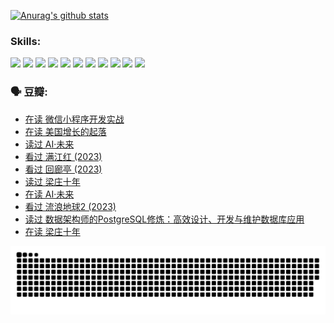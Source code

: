 
[![Anurag's github stats](https://github-readme-stats.vercel.app/api?username=w940853815)](https://github.com/anuraghazra/github-readme-stats)

### Skills:

<code><img height="32" src="https://cdn.jsdelivr.net/npm/simple-icons@v5/icons/python.svg"></code>
<code><img height="32" src="https://cdn.jsdelivr.net/npm/simple-icons@v5/icons/javascript.svg"></code>
<code><img height="32" src="https://cdn.jsdelivr.net/npm/simple-icons@v5/icons/django.svg"></code>
<code><img height="32" src="https://cdn.jsdelivr.net/npm/simple-icons@v5/icons/flask.svg"></code>
<code><img height="32" src="https://cdn.jsdelivr.net/npm/simple-icons@v5/icons/vuetify.svg"></code>
<code><img height="32" src="https://cdn.jsdelivr.net/npm/simple-icons@v5/icons/git.svg"></code>
<code><img height="32" src="https://cdn.jsdelivr.net/npm/simple-icons@v5/icons/docker.svg"></code>
<code><img height="32" src="https://cdn.jsdelivr.net/npm/simple-icons@v5/icons/postgresql.svg"></code>
<code><img height="32" src="https://cdn.jsdelivr.net/npm/simple-icons@v5/icons/elasticsearch.svg"></code>
<code><img height="32" src="https://cdn.jsdelivr.net/npm/simple-icons@v5/icons/macos.svg"></code>
<code><img height="32" src="https://cdn.jsdelivr.net/npm/simple-icons@v5/icons/linux.svg"></code>

### 🗣 豆瓣:

<!-- DOUBAN-ACTIVITIES:START -->
- [在读 微信小程序开发实战](https://www.douban.com/people/136069238/status/4230177692/?_i=83807929)
- [在读 美国增长的起落](https://www.douban.com/people/136069238/status/4220055912/?_i=83807929)
- [读过 AI·未来](https://www.douban.com/people/136069238/status/4220054171/?_i=83807929)
- [看过 满江红‎ (2023)](https://www.douban.com/people/136069238/status/4219146433/?_i=83807929)
- [看过 回廊亭‎ (2023)](https://www.douban.com/people/136069238/status/4215992758/?_i=83807929)
- [读过 梁庄十年](https://www.douban.com/people/136069238/status/4206664969/?_i=83807929)
- [在读 AI·未来](https://www.douban.com/people/136069238/status/4206653520/?_i=83807929)
- [看过 流浪地球2‎ (2023)](https://www.douban.com/people/136069238/status/4199558549/?_i=83807929)
- [读过 数据架构师的PostgreSQL修炼：高效设计、开发与维护数据库应用](https://www.douban.com/people/136069238/status/4199451104/?_i=83807929)
- [在读 梁庄十年](https://www.douban.com/people/136069238/status/4198822794/?_i=83807929)
<!-- DOUBAN-ACTIVITIES:END -->


![Snake animation](https://raw.githubusercontent.com/w940853815/w940853815/output/github-contribution-grid-snake.svg)

<!--
**w940853815/w940853815** is a ✨ _special_ ✨ repository because its `README.md` (this file) appears on your GitHub profile.

Here are some ideas to get you started:

- 🔭 I’m currently working on ...
- 🌱 I’m currently learning ...
- 👯 I’m looking to collaborate on ...
- 🤔 I’m looking for help with ...
- 💬 Ask me about ...
- 📫 How to reach me: ...
- 😄 Pronouns: ...
- ⚡ Fun fact: ...
-->
